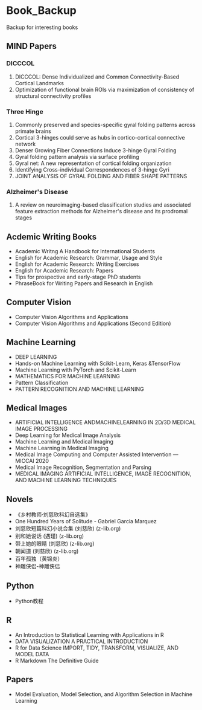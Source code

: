 # Book_Backup
Backup for interesting books


## MIND Papers
### DICCCOL
1. DICCCOL: Dense Individualized and Common Connectivity-Based Cortical Landmarks
2. Optimization of functional brain ROIs via maximization of consistency of structural connectivity profiles

### Three Hinge
1. Commonly preserved and species-specific gyral folding patterns across primate brains
2. Cortical 3-hinges could serve as hubs in cortico-cortical connective network
3. Denser Growing Fiber Connections Induce 3-hinge Gyral Folding
4. Gyral folding pattern analysis via surface profiling
5. Gyral net: A new representation of cortical folding organization
6. Identifying Cross-individual Correspondences of 3-hinge Gyri
7. JOINT ANALYSIS OF GYRAL FOLDING AND FIBER SHAPE PATTERNS

### Alzheimer's Disease
1. A review on neuroimaging-based classification studies and associated feature extraction methods for Alzheimer's disease and its prodromal stages


## Acdemic Writing Books
- Academic Writng A Handbook for International Students
- English for Academic Research: Grammar, Usage and Style
- English for Academic Research: Writing Exercises
- English for Academic Research: Papers
- Tips for prospective and early-stage PhD students
- PhraseBook for Writing Papers and Research in English


## Computer Vision
- Computer Vision Algorithms and Applications
- Computer Vision Algorithms and Applications (Second Edition)

## Machine Learning
- DEEP LEARNING
- Hands-on Machine Learning with Scikit-Learn, Keras &TensorFlow 
- Machine Learning with PyTorch and Scikit-Learn
- MATHEMATICS FOR MACHINE LEARNING
- Pattern Classification
- PATTERN RECOGNITION AND MACHINE LEARNING

## Medical Images
- ARTIFICIAL INTELLIGENCE ANDMACHINELEARNING IN 2D/3D MEDICAL IMAGE PROCESSING
- Deep Learning for Medical Image Analysis
- Machine Learning and Medical Imaging
- Machine Learning in Medical Imaging
- Medical Image Computing and Computer Assisted Intervention — MICCAI 2020
- Medical Image Recognition, Segmentation and Parsing
- MEDICAL IMAGING ARTIFICIAL INTELLIGENCE, IMAGE RECOGNITION, AND MACHINE LEARNING TECHNIQUES

## Novels
- 《乡村教师·刘慈欣科幻自选集》
- One Hundred Years of Solitude - Gabriel Garcia Marquez
- 刘慈欣短篇科幻小说合集 (刘慈欣) (z-lib.org)
- 别和她说话 (遇瑾) (z-lib.org)
- 带上她的眼睛 (刘慈欣) (z-lib.org)
- 朝闻道 (刘慈欣) (z-lib.org)
- 百年孤独（黄锦炎）
- 神雕侠侣-神雕侠侣

## Python
- Python教程

## R
- An Introduction to Statistical Learning with Applications in R
- DATA VISUALIZATION A PRACTICAL INTRODUCTION
- R for Data Science IMPORT, TIDY, TRANSFORM, VISUALIZE, AND MODEL DATA
- R Markdown The Definitive Guide


## Papers
- Model Evaluation, Model Selection, and Algorithm Selection in Machine Learning